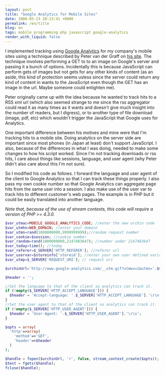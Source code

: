 ```yaml
---
layout: post
title: "Google Analytics for Mobile Sites"
date: 2008-05-23 20:13:41 +0000
permalink: /en/title
blog: en
tags: mobile programming php javascript google-analytics
render_with_liquid: false
---
```


I implemented tracking using [Google Analytics](http://www.google.com/analytics/) for my company's mobile sites using a technique described by Peter van der Graff on [his site](http://www.vdgraaf.info/google-analytics-without-javascript.html). The technique involves performing a GET to to an image on Google's server and passing it a bunch of options. Incidentally this is because JavaScript can perform gets of images but not gets for any other kinds of content (as an aside, this kind of protection seems usless since the server could return any kind of content in wants to the JavaScript even though the GET has an image in the url. Maybe someone could enlighten me).

Peter originally came up with the idea because he wanted to track hits to a RSS xml url (which also seemed strange to me since the rss aggregator could read it as many times as it wants and doesn't give much insight into the number of readers, but I digress), or to another type of file download (image, pdf, etc) which wouldn't trigger the JavaScript that Google uses for Analytics.

One important difference between his motives and mine were that I'm tracking hits to a mobile site. Doing analytics on the server side are important since most phones (in Japan at least) don't support JavaScript. I also, because of the differences in what I was doing, needed to make some changes to how his script worked. Since I'm not tracking downloads or rss hits, I care about things like sessions, language, and user agent (why Peter didn't also care about this I'm not sure).

So I modified his code as follows. I forward the language and user agent of the client to Google Analytics so that I can track these things properly. I also pass my own cookie number so that Google Analytics can aggregate page hits from the same user into a session. I also make use of the user var to track hits to different customer's web pages. The example is in PHP but it could be easily translated into another language.

_Note that, because of the use of stream contexts, this code will require a version of PHP >= 4.3.0._

```php
$var_utmac=MOBILE_GOOGLE_ANALYTICS_CODE; //enter the new urchin code
$var_utmhn=WEB_DOMAIN; //enter your domain
$var_utmn=rand(1000000000,9999999999);//random request number
$var_cookie=$session; //cookie number
$var_random=rand(1000000000,2147483647); //number under 2147483647
$var_today=time(); //today
$var_referer=$_SERVER['HTTP_REFERER']; //referer url
$var_uservar=$storeinfo['storeid']; //enter your own user defined variable
$var_utmp=$_SERVER['REQUEST_URI']; // request uri

$urchinUrl='http://www.google-analytics.com/__utm.gif?utmwv=1&utmn='.$var_utmn.'&utmsr=-&utmsc=-&utmul=-&utmje=0&utmfl=-&utmdt=-&utmhn='.$var_utmhn.'&utmr='.$var_referer.'&utmp='.$var_utmp.'&utmac='.$var_utmac.'&utmcc=__utma%3D'.$var_cookie.'.'.$var_random.'.'.$var_today.'.'.$var_today.'.'.$var_today.'.2%3B%2B__utmb%3D'.$var_cookie.'%3B%2B__utmc%3D'.$var_cookie.'%3B%2B__utmz%3D'.$var_cookie.'.'.$var_today.'.2.2.utmccn%3D(direct)%7Cutmcsr%3D(direct)%7Cutmcmd%3D(none)%3B%2B__utmv%3D'.$var_cookie.'.'.$var_uservar.'%3B';

$header = '';

//Set the language to that of the client so analytics can track it.
if (!empty($_SERVER['HTTP_ACCEPT_LANGUAGE'])) {
  $header = 'Accept-language: '.$_SERVER['HTTP_ACCEPT_LANGUAGE'].'\r\n';
}
//Set the user agent to that of the client so analytics can track it.
if (!empty($_SERVER['HTTP_USER_AGENT'])) {
  $header = 'User-Agent: '.$_SERVER['HTTP_USER_AGENT'].'\r\n';
}

$opts = array(
  'http'=>array(
    'method'=>'GET',
    'header'=>$header
  )
);

$handle = fopen($urchinUrl, 'r', false, stream_context_create($opts));
$test = fgets($handle);
fclose($handle);
```
